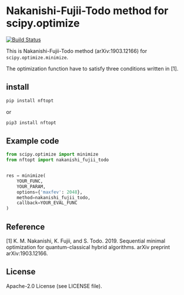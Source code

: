 # Nakanishi-Fujii-Todo method for scipy.optimize

[![Build Status](https://travis-ci.org/ken-nakanishi/nftopt.svg?branch=master)](https://travis-ci.org/ken-nakanishi/nftopt)

This is Nakanishi-Fujii-Todo method (arXiv:1903.12166) for `scipy.optimize.minimize`.

The optimization function have to satisfy three conditions written in [1].

## install 

```sh
pip install nftopt
```
or
```sh
pip3 install nftopt
```

## Example code
```python
from scipy.optimize import minimize
from nftopt import nakanishi_fujii_todo


res = minimize(
    YOUR_FUNC,
    YOUR_PARAM,
    options={'maxfev': 2048},
    method=nakanishi_fujii_todo,
    callback=YOUR_EVAL_FUNC
)
```

## Reference
[1] K. M. Nakanishi, K. Fujii, and S. Todo. 2019.
Sequential minimal optimization for quantum-classical hybrid algorithms.
arXiv preprint arXiv:1903.12166.

## License
Apache-2.0 License (see LICENSE file).
